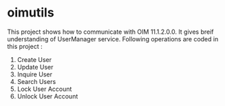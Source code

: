 oimutils
========

This project shows how to communicate with OIM 11.1.2.0.0. It gives breif understanding of UserManager service.
Following operations are coded in this project :
1. Create User
2. Update User
3. Inquire User
4. Search Users
5. Lock User Account
6. Unlock User Account
